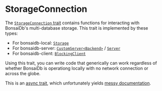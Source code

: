 # StorageConnection

The [`StorageConnection` trait][storageconnection] contains functions for interacting with BonsaiDb's multi-database storage. This trait is implemented by these types:

- For bonsaidb-local: [`Storage`]({{DOCS_BASE_URL}}/bonsaidb/local/struct.Storage.html)
- For bonsaidb-server: [`CustomServer<Backend>`]({{DOCS_BASE_URL}}/bonsaidb/server/struct.CustomServer.html) / [`Server`]({{DOCS_BASE_URL}}/bonsaidb/server/type.Server.html)
- For bonsaidb-client: [`BlockingClient`]({{DOCS_BASE_URL}}/bonsaidb/client/struct.BlockingClient.html)

Using this trait, you can write code that generically can work regardless of whether BonsaiDb is operationg locally with no network connection or across the globe.

This is an [async trait](https://crates.io/crates/async-trait), which unfortunately yields [messy documentation][storageconnection].

[storageconnection]: {{DOCS_BASE_URL}}/bonsaidb/core/connection/trait.StorageConnection.html
